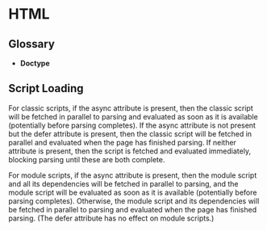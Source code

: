 HTML
==

## Glossary

- **Doctype**

## Script Loading

For classic scripts, if the async attribute is present, then the classic script will be fetched in parallel to parsing and evaluated as soon as it is available (potentially before parsing completes). If the async attribute is not present but the defer attribute is present, then the classic script will be fetched in parallel and evaluated when the page has finished parsing. If neither attribute is present, then the script is fetched and evaluated immediately, blocking parsing until these are both complete.

For module scripts, if the async attribute is present, then the module script and all its dependencies will be fetched in parallel to parsing, and the module script will be evaluated as soon as it is available (potentially before parsing completes). Otherwise, the module script and its dependencies will be fetched in parallel to parsing and evaluated when the page has finished parsing. (The defer attribute has no effect on module scripts.)
